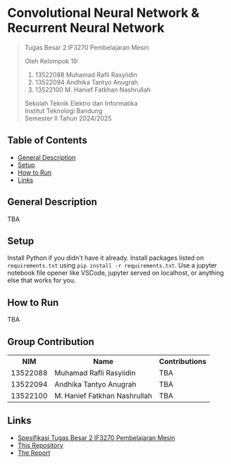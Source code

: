 # Convolutional Neural Network & Recurrent Neural Network

> Tugas Besar 2 IF3270 Pembelajaran Mesin
>
> Oleh Kelompok 19:<br>
> 1. 13522088 Muhamad Rafli Rasyiidin<br>
> 2. 13522094 Andhika Tantyo Anugrah<br>
> 3. 13522100 M. Hanief Fatkhan Nashrullah<br>
>
> Sekolah Teknik Elektro dan Informatika<br>
> Institut Teknologi Bandung<br>
> Semester II Tahun 2024/2025

## Table of Contents
* [General Description](#general-description)
* [Setup](#setup)
* [How to Run](#how-to-run)
* [Links](#links)

## General Description
TBA

## Setup
Install Python if you didn't have it already. Install packages listed on `requirements.txt` using `pip install -r requirements.txt`. Use a jupyter notebook file opener like VSCode, jupyter served on localhost, or anything else that works for you.

## How to Run
TBA

## Group Contribution
<table>
    <tr>
      <th>NIM</th>
      <th>Name</th>
      <th>Contributions</th>
    </tr>
    <tr>
      <td>13522088</td>
      <td>Muhamad Rafli Rasyiidin</td>
      <td>TBA</td>
    </tr>
    <tr>
      <td>13522094</td>
      <td>Andhika Tantyo Anugrah</td>
      <td>TBA</td>
    </tr>
    <tr>
      <td>13522100</td>
      <td>M. Hanief Fatkhan Nashrullah</td>
      <td>TBA</td>
    </tr>
</table>

## Links
- [Spesifikasi Tugas Besar 2 IF3270 Pembelajaran Mesin](https://docs.google.com/document/d/1_9Qx6JLQFcv6vYOuFwgw3IrbC-NW7NYeMoWO3Ihy5fk/edit?usp=sharing)
- [This Repository](https://github.com/CrystalNoob/Tubes2_ML)
- [The Report](https://docs.google.com/document/d/1WQL81rKLVXQiYREAStTQrg16Zdw4aDAubZ6kszEKTSQ/edit?usp=sharing)
